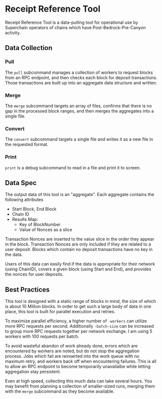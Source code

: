 # Receipt Reference Tool

Receipt Reference Tool is a data-pulling tool for operational use by Superchain operators of chains which have Post-Bedrock-Pre-Canyon activity.

## Data Collection

### Pull
The `pull` subcommand manages a collection of workers to request blocks from an RPC endpoint, and then checks each block for deposit transactions. Those transactions are built up into an aggregate data structure and written.

### Merge
The `merge` subcommand targets an array of files, confirms that there is no gap in the processed block ranges, and then merges the aggregates into a single file.

### Convert
The `convert` subcommand targets a single file and writes it as a new file in the requested format.

### Print
`print` is a debug subcommand to read in a file and print it to screen.

## Data Spec
The output data of this tool is an "aggregate". Each aggregate contains the following attributes
- Start Block, End Block
- Chain ID
- Results Map:
  - Key of BlockNumber
  - Value of Nonces as a slice

Transaction Nonces are inserted to the value slice in the order they appear in the block. Transaction Nonces are only included if they are related to a user deposit.
Blocks which contain no deposit transactions have no key in the data.

Users of this data can easily find if the data is appropriate for their network (using ChainID), covers a given block (using Start and End), and provides the nonces for user deposits.

## Best Practices
This tool is designed with a static range of blocks in mind, the size of which is about 10 Million blocks. In order to get such a large body of data in one place, this tool is built for parallel execution and retries.

To maximize parallel efficiency, a higher number of `-workers` can utilize more RPC requests per second. Additionally `-batch-size` can be increased to group more RPC requests together per network exchange. I am using 5 workers with 100 requests per batch.

To avoid wasteful abandon of work already done, errors which are encountered by workers are noted, but do not stop the aggregation process. Jobs which fail are reinserted into the work queue with no maximum retry, and workers back off when encountering failures. This is all to allow an RPC endpoint to become temporarily unavailalbe while letting aggregation stay persistent.

Even at high speed, collecting this much data can take several hours. You may benefit from planning a collection of smaller-sized runs, merging them with the `merge` subcommand as they become available.
